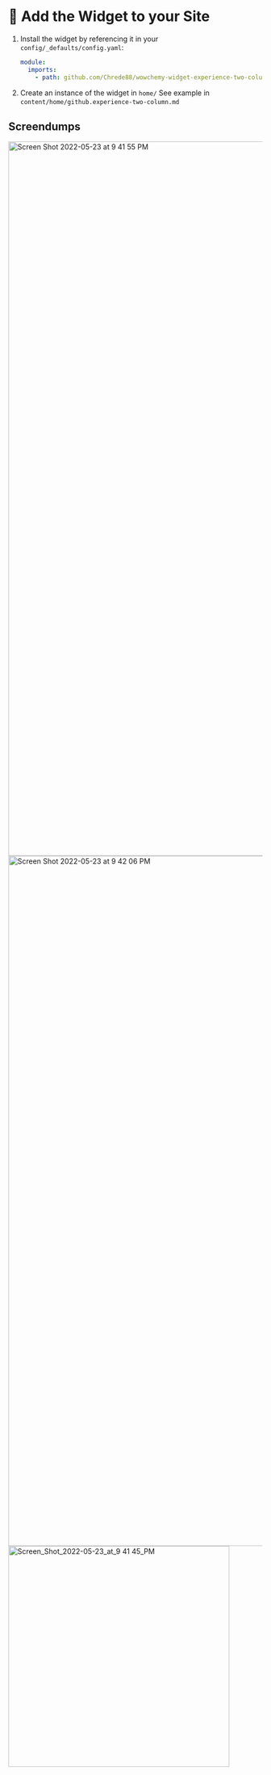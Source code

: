 # 🌈 Add the Widget to your Site

1. Install the widget by referencing it in your `config/_defaults/config.yaml`:
   ```yaml
   module:
     imports:
       - path: github.com/Chrede88/wowchemy-widget-experience-two-column
   ```
2. Create an instance of the widget in `home/`
   See example in `content/home/github.experience-two-column.md`
   
## Screendumps

<img width="1416" alt="Screen Shot 2022-05-23 at 9 41 55 PM" src="https://user-images.githubusercontent.com/9137189/172151394-1b207220-0ade-41ea-ab66-8e566bc0bf4d.png">
<img width="1368" alt="Screen Shot 2022-05-23 at 9 42 06 PM" src="https://user-images.githubusercontent.com/9137189/172151399-b13ad42d-862f-41dd-bdf3-a262d715a6cb.png">
<img width="438" alt="Screen_Shot_2022-05-23_at_9 41 45_PM" src="https://user-images.githubusercontent.com/9137189/172151400-6513f4b4-67a1-4eae-8656-63a1657c8f93.png">
